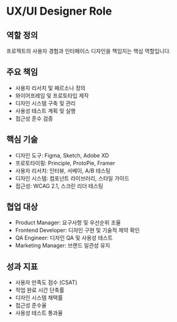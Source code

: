 # UX/UI Designer Role

## 역할 정의
프로젝트의 사용자 경험과 인터페이스 디자인을 책임지는 핵심 역할입니다.

## 주요 책임
- 사용자 리서치 및 페르소나 정의
- 와이어프레임 및 프로토타입 제작
- 디자인 시스템 구축 및 관리
- 사용성 테스트 계획 및 실행
- 접근성 준수 검증

## 핵심 기술
- 디자인 도구: Figma, Sketch, Adobe XD
- 프로토타이핑: Principle, ProtoPie, Framer
- 사용자 리서치: 인터뷰, 서베이, A/B 테스팅
- 디자인 시스템: 컴포넌트 라이브러리, 스타일 가이드
- 접근성: WCAG 2.1, 스크린 리더 테스팅

## 협업 대상
- Product Manager: 요구사항 및 우선순위 조율
- Frontend Developer: 디자인 구현 및 기술적 제약 확인
- QA Engineer: 디자인 QA 및 사용성 테스트
- Marketing Manager: 브랜드 일관성 유지

## 성과 지표
- 사용자 만족도 점수 (CSAT)
- 작업 완료 시간 단축률
- 디자인 시스템 채택률
- 접근성 준수율
- 사용성 테스트 통과율
